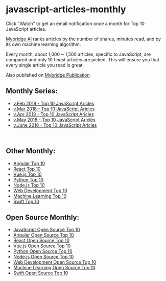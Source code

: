 # javascript-articles-monthly

Click "Watch" to get an email notification once a month for Top 10 JavaScript articles.

[Mybridge AI](https://www.mybridge.co) ranks articles by the number of shares, minutes read, and by its own machine learning algorithm.

Every month, about 1,000 ~ 1,500 articles, specific to JavaScript, are compared and only 10 finest articles are picked. This will ensure you that every single article you read is great. 

Also published on [Mybridge Publication](https://medium.mybridge.co)


## Monthly Series:

* [v.Feb 2018 - Top 10 JavaScript Aricles](./src/02-2018.md)
* [v.Mar 2018 - Top 10 JavaScript Aricles](./src/03-2018.md)
* [v.Apr 2018 - Top 10 JavaScript Aricles](./src/04-2018.md)
* [v.May 2018 - Top 10 JavaScript Aricles](./src/05-2018.md)
* [v.June 2018 - Top 10 JavaScript Aricles](./src/06-2018.md)

<br>

## Other Monthly:
* [Angular Top 10](https://github.com/Mybridge/angular-articles)
* [React Top 10](https://github.com/Mybridge/react-articles-monthly)
* [Vue.js Top 10](https://github.com/Mybridge/vuejs-articles)
* [Python Top 10](https://github.com/Mybridge/python-articles)
* [Node.js Top 10](https://github.com/Mybridge/nodejs-articles)
* [Web Development Top 10](https://github.com/Mybridge/web-development-articles)
* [Machine Learning Top 10](https://github.com/Mybridge/machine-learning-articles)
* [Swift Top 10](https://github.com/Mybridge/swift-articles)

## Open Source Monthly:
* [JavaScript Open Source Top 10](https://github.com/Mybridge/javascript-open-source)
* [Angular Open Source Top 10](https://github.com/Mybridge/angular-open-source)
* [React Open Source Top 10](https://github.com/Mybridge/reactjs-open-source)
* [Vue.js Open Source Top 10](https://github.com/Mybridge/vuejs-open-source)
* [Python Open Source Top 10](https://github.com/Mybridge/python-open-source)
* [Node.js Open Source Top 10](https://github.com/Mybridge/nodejs-open-source)
* [Web Development Open Source Top 10](https://github.com/Mybridge/web-development-articles)
* [Machine Learning Open Source Top 10](https://github.com/Mybridge/machine-learning-open-source)
* [Swift Open Source Top 10](https://github.com/Mybridge/swift-open-source)
